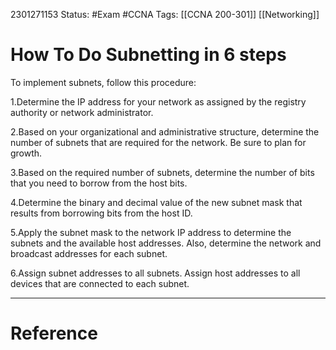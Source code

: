 2301271153
	Status: #Exam #CCNA
		Tags: [[CCNA 200-301]] [[Networking]]

# How To Do Subnetting in 6 steps

To implement subnets, follow this procedure:

1.Determine the IP address for your network as assigned by the registry authority or network administrator.

2.Based on your organizational and administrative structure, determine the number of subnets that are required for the network. Be sure to plan for growth.

3.Based on the required number of subnets, determine the number of bits that you need to borrow from the host bits.

4.Determine the binary and decimal value of the new subnet mask that results from borrowing bits from the host ID.

5.Apply the subnet mask to the network IP address to determine the subnets and the available host addresses. Also, determine the network and broadcast addresses for each subnet.

6.Assign subnet addresses to all subnets. Assign host addresses to all devices that are connected to each subnet.

---
# Reference